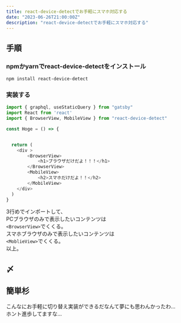 ```yaml
---
title: react-device-detectでお手軽にスマホ対応する
date: "2023-06-26T21:00:00Z"
description: "react-device-detectでお手軽にスマホ対応する"
---
```

## 手順
### npmかyarnでreact-device-detectをインストール
``` bash:title=shell
npm install react-device-detect
```
### 実装する

``` jsx{3,10-15}:title=Hoge.js
import { graphql, useStaticQuery } from "gatsby"
import React from 'react'
import { BrowserView, MobileView } from "react-device-detect"

const Hoge = () => {


  return (
    <div >
        <BrowserView>
            <h1>ブラウザだけだよ！！！</h1>
        </BrowserView>
        <MobileView>
            <h2>スマホだけだよ！！</h2>
        </MobileView>
    </div>
  )
}

```
3行めでインポートして、   
PCブラウザのみで表示したいコンテンツは   
`<BrowserView>`でくくる。   
スマホブラウザのみで表示したいコンテンツは   
`<MoblieView>`でくくる。   
以上。   

## 〆
<h2>簡単杉</h2>    
こんなにお手軽に切り替え実装ができるだなんて夢にも思わんかったわ...    <br/>
ホント進歩してますな...   